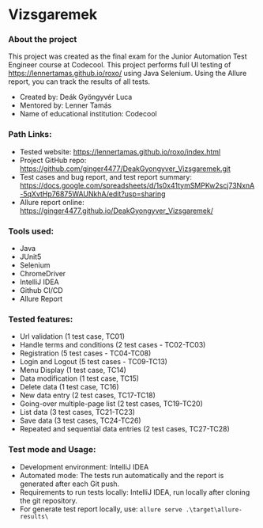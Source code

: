 # Vizsgaremek

### About the project

This project was created as the final exam for the Junior Automation Test Engineer course at Codecool.
This project performs full UI testing of https://lennertamas.github.io/roxo/ using Java Selenium. 
Using the Allure report, you can track the results of all tests.

  * Created by: Deák Gyöngyvér Luca
  * Mentored by: Lenner Tamás
  * Name of educational institution: Codecool


### Path Links:

  * Tested website: https://lennertamas.github.io/roxo/index.html
  * Project GitHub repo: https://github.com/ginger4477/DeakGyongyver_Vizsgaremek.git
  * Test cases and bug report, and test report summary: https://docs.google.com/spreadsheets/d/1s0x41tymSMPKw2scj73NxnA-5qXvtHp76875WAUNkhA/edit?usp=sharing
  * Allure report online: https://ginger4477.github.io/DeakGyongyver_Vizsgaremek/


### Tools used:

  * Java
  * JUnit5
  * Selenium
  * ChromeDriver
  * IntelliJ IDEA
  * Github CI/CD
  * Allure Report


### Tested features:

  * Url validation (1 test case, TC01)
  * Handle terms and conditions (2 test cases - TC02-TC03)
  * Registration (5 test cases - TC04-TC08)
  * Login and Logout (5 test cases - TC09-TC13)
  * Menu Display (1 test case, TC14)
  * Data modification (1 test case, TC15)
  * Delete data (1 test case, TC16)
  * New data entry (2 test cases, TC17-TC18)
  * Going-over multiple-page list (2 test cases, TC19-TC20)
  * List data (3 test cases, TC21-TC23)
  * Save data (3 test cases, TC24-TC26)
  * Repeated and sequential data entries (2 test cases, TC27-TC28)


### Test mode and Usage:

  * Development environment: IntelliJ IDEA
  * Automated mode: The tests run automatically and the report is generated after each Git push.
  * Requirements to run tests locally: IntelliJ IDEA, run locally after cloning the git repository.
  * For generate test report locally, use: ```allure serve .\target\allure-results\ ```
   






